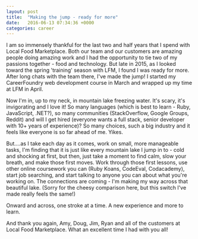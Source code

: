 ```yaml
---
layout: post
title:  "Making the jump - ready for more"
date:   2016-06-13 07:34:36 +0000
categories: career
---
```

I am so immensely thankful for the last two and half years that I spend with Local Food Marketplace. Both our team and our customers are amazing people doing amazing work and I had the opportunity to tie two of my passions together - food and technology. But late in 2015, as I looked toward the spring 'training' season with LFM, I found I was ready for more. After long chats with the team there, I've made the jump! I started my CareerFoundry web development course in March and wrapped up my time at LFM in April.

Now I'm in, up to my neck, in mountain lake freezing water. It's scary, it's invigorating and I love it! So many languages (which is best to learn - Ruby, JavaScript, .NET?), so many communities (StackOverflow, Google Groups, Reddit) and will I get hired (everyone wants a full stack, senior developer with 10+ years of experience)? So many choices, such a big industry and it feels like everyone is so far ahead of me. Yikes.

But....as I take each day as it comes, work on small, more manageable tasks, I'm finding that it is just like every mountain lake I jump in to - cold and shocking at first, but then, just take a moment to find calm, slow your breath, and make those first moves. Work through those first lessons, use other online coursework you can (Ruby Koans, CodeEval, Codacademy), start job searching, and start talking to anyone you can about what you're working on. The connections are coming - I'm making my way across that beautiful lake.  (Sorry for the cheesy comparison here, but this switch I've made really feels the same!)

Onward and across, one stroke at a time. A new experience and more to learn.

And thank you again, Amy, Doug, Jim, Ryan and all of the customers at Local Food Marketplace. What an excellent time I had with you all!













